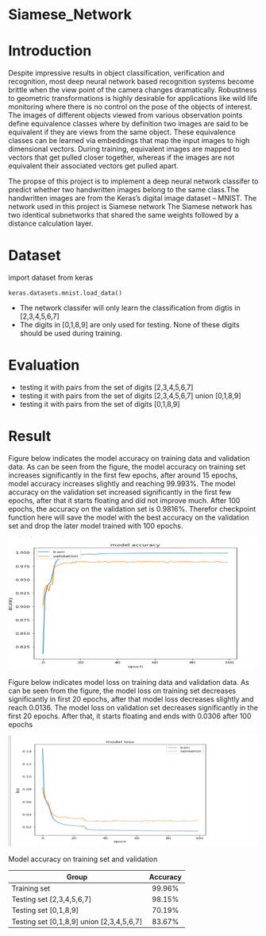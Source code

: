 
# Siamese_Network

# Introduction
Despite impressive results in object classification, verification and recognition, most deep neural network based recognition systems become brittle when the view point of the camera changes dramatically. Robustness to geometric transformations is highly desirable for applications like wild life monitoring where there is no control on the pose of the objects of interest. The images of different objects viewed from various observation points define equivalence classes where by definition two images are said to be equivalent if they are views from the same object.
These equivalence classes can be learned via embeddings that map the input images to high dimensional vectors. During training, equivalent images are mapped to vectors that get pulled closer together, whereas if the images are not equivalent their associated vectors get pulled apart.

The propse of this project is to implement a deep neural network classifer to predict whether two handwritten images belong to the same class.The handwritten images are from the Keras’s digital image dataset – MNIST. The network used in this project is Siamese network The Siamese network has two identical subnetworks that shared the same weights followed by a distance calculation layer. 


# Dataset

import dataset from keras
```
keras.datasets.mnist.load_data()

``` 

* The network classifer will only learn the classification from digtis in [2,3,4,5,6,7]
* The digits in [0,1,8,9] are only used for testing. None of these digits should be used during training.

# Evaluation

* testing it with pairs from the set of digits [2,3,4,5,6,7]
* testing it with pairs from the set of digits [2,3,4,5,6,7] union [0,1,8,9] 
* testing it with pairs from the set of digits [0,1,8,9]

# Result 

Figure below indicates the model accuracy on training data and validation data. As can be seen from the figure, the model accuracy on training set increases significantly in the first few epochs, after around 15 epochs, model accuracy increases slightly and reaching 99.993%. The model accuracy on the validation set increased significantly in the first few epochs, after that it starts floating and did not improve much. After 100 epochs, the accuracy on the validation set is 0.9816%. Therefor checkpoint function here will save the model with the best accuracy on the validation set and drop the later model trained with 100 epochs.

![Image of acc](pic/acc.png)

Figure below indicates model loss on training data and validation data. As can be seen from the figure, the model loss on training set decreases significantly in first 20 epochs, after that model loss decreases slightly and reach 0.0136. The model loss on validation set decreases significantly in the first 20 epochs. After that, it starts floating and ends with 0.0306 after 100 epochs

![Image of acc](pic/loss.png)

Model accuracy on training set and validation

| Group         | Accuracy          |
| ------------- |:-------------:| 
| Training set  | 99.96%        |
| Testing set [2,3,4,5,6,7]    | 98.15%     |
| Testing set [0,1,8,9] | 70.19%     |
| Testing set [0,1,8,9] union [2,3,4,5,6,7]  | 83.67%       |

